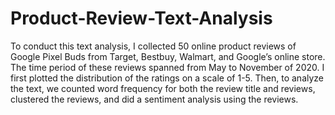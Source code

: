 # Product-Review-Text-Analysis 

To conduct this text analysis, I collected 50 online product reviews of Google Pixel Buds from Target, Bestbuy, Walmart, and Google’s online store. The time period of these reviews spanned from May to November of 2020. I first plotted the distribution of the ratings on a scale of 1-5. Then, to analyze the text, we counted word frequency for both the review title and reviews, clustered the reviews, and did a sentiment analysis using the reviews. 

